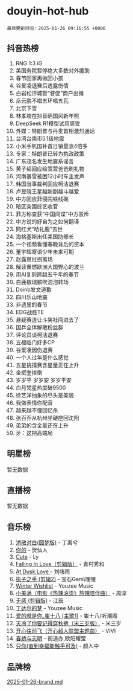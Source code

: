 # douyin-hot-hub

`最后更新时间：2025-01-26 09:16:55 +0800`

## 抖音热榜

1. RNG 1:3 iG
1. 美国务院暂停绝大多数对外援助
1. 春节回家再做回小孩
1. 谷爱凌退赛后透露伤情
1. 白岩松评城管“督促”商户出摊
1. 岳云鹏不唱五环唱五瓦
1. 北京下雪
1. 林孝埈在抖音晒国风新年照
1. DeepSeek R1模型试用感受
1. 外媒：特朗普与丹麦首相激烈通话
1. 台湾台南市5.1级地震
1. 小米手机国补首日销量涨4倍多
1. 专家：特朗普已转为执政政策
1. 广东茂名发生地震系谣言
1. 黄子韬回应给萱萱爸爸刷礼物
1. 河南暴雪被困12小时车主发声
1. 韩国当事裁判回应柯洁退赛
1. 卢昱晓王星越新剧越斗越爱
1. 中方回应菲侵闯铁线礁
1. 暗区突围综艺收官
1. 菲方称查获“中国间谍”中方驳斥
1. 中方说的好自为之如何翻译
1. 网红犬“哈礼鹿”去世
1. 海格塞斯出任美国防部长
1. 一个视频看懂春晚背后的资本
1. 董宇辉寄语少年未来可期
1. 赵露思拄拐离场
1. 解读重燃欧洲大国野心的波兰
1. 用AI复刻跨越五千年的春节
1. 白鹿敖瑞鹏吹泡泡转场
1. Doinb发文道歉
1. 四川乐山地震
1. 非遗里的春节
1. EDG战胜TE
1. 悬疑赛道让斗笑社闯进去了
1. 国乒全体解散粉丝群
1. 评论员谈柯洁退赛
1. 五福临门好多CP
1. 谷爱凌因伤退赛
1. 一个人过年是什么感觉
1. 五星挑擂赛含星量正在上升
1. 金珉奎摔倒
1. 岁岁平 岁岁安 岁岁平安
1. 白月梵星热度破9500
1. 徐艺洋抽象的尽头是美貌
1. 我做表情你配音
1. 越来越不懂回忆杀
1. 张百乔从杭州坐硬座回沈阳
1. 弟弟的含金量还在上升
1. 牙：这把高端局

## 明星榜

暂无数据

## 直播榜

暂无数据

## 音乐榜

1. [消散对白(圆梦版)](https://sf5-hl-cdn-tos.douyinstatic.com/obj/tos-cn-ve-2774/og4jB5I5IizzoZVAAAzWgBMAsMDWoArfwBOiFs) - 丁禹兮
1. [你的](https://sf5-hl-cdn-tos.douyinstatic.com/obj/tos-cn-ve-2774/oYuIeKf42jB7sEV6B2upMdpYAgfrQWj0FeRegh) - 贺仙人
1. [Cute](https://sf5-hl-cdn-tos.douyinstatic.com/obj/tos-cn-ve-2774/o4IbIzHWKAAB4wsS5qMBRiiAlEBGTpQRNfFvuo) - Ly
1. [Falling In Love（剪辑版）](https://sf6-cdn-tos.douyinstatic.com/obj/tos-cn-ve-2774/o8ajpA8zzgBPahbBIO8AcKGBLJezFCRd1wfP9f) - 青村秀和
1. [ At Dusk  Love ](https://sf5-hl-cdn-tos.douyinstatic.com/obj/tos-cn-ve-2774/o8CrpCf5CaYgI4ZrtQgMQAFEfuGqNnRSDQAPBc) - 刘嗨雨
1. [执子之手 (剪辑2)](https://sf5-hl-cdn-tos.douyinstatic.com/obj/tos-cn-ve-2774/oUoZLQjCc31XzqsBnBQUNgeKtYPBcgbFDwtfcu) - 宝石Gem\哩哩
1. [Winter Wishlist](https://sf5-hl-cdn-tos.douyinstatic.com/obj/tos-cn-ve-2774/oIIgUOeamCFCVAzxN6MFRLIBlLGpUqQxeeHrLE) - Youzee Music
1. [小美满（电影《热辣滚烫》热辣陪伴曲）](https://sf5-hl-cdn-tos.douyinstatic.com/obj/tos-cn-ve-2774/o0GAn2lSgfZIDUgtevCGDQYnFg4CwnrBaxbTZL) - 周深
1. [无感 (剪辑版)](https://sf5-hl-cdn-tos.douyinstatic.com/obj/tos-cn-ve-2774/o0eIsUzJBDlQaQFC5OFlgbMEZC1TFYBftOBn6p) - 江辰
1. [丁达尔的梦](https://sf5-hl-cdn-tos.douyinstatic.com/obj/tos-cn-ve-2774/oMU3WirUZBVQkAC9ccG5P2IQirziZM2RTInUY) - Youzee Music
1. [爱的就是你_崔十八 (主歌1)](https://sf5-hl-cdn-tos.douyinstatic.com/obj/tos-cn-ve-2774/oI5BO5DhFZ6UTcNCnZaOCBLtZ7WIMQGfgnXf5E) - 崔十八/听潮阁
1. [天冷了你要记得穿秋裤（米三岁版）](https://sf5-hl-cdn-tos.douyinstatic.com/obj/tos-cn-ve-2774/oQlIwVIDWiZ6BQilAorS7MA0AgCkQDvcZAdm1) - 米三岁
1. [开心往前飞（开心超人联盟主题曲）](https://sf3-cdn-tos.douyinstatic.com/obj/tos-cn-ve-2774/9d8fb7c82cf1421fb93a9fe925275e0a) - VIVI
1. [春娇与志明](https://sf5-hl-cdn-tos.douyinstatic.com/obj/tos-cn-ve-2774/e530d8fceb7044b39707d7f9ff54add1) - 街道办,欧阳耀莹
1. [只你(直到幸福能触手可及)](https://sf5-hl-cdn-tos.douyinstatic.com/obj/tos-cn-ve-2774/o0lBkRDzFTeaVSUz3ZZSCBVtZ5DIMQGfgmEAuE) - 颜人中

## 品牌榜

[2025-01-26-brand.md](2025-01-26-brand.md)
